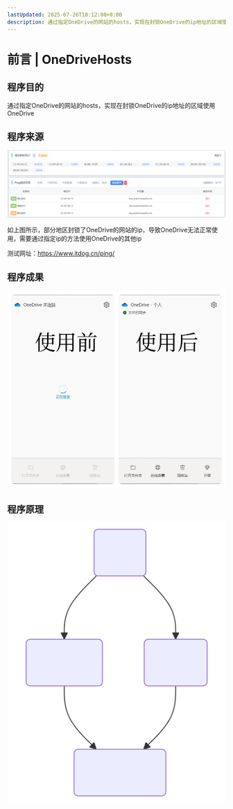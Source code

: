 ```yaml
---
lastUpdated: 2025-07-26T18:12:00+8:00
description: 通过指定OneDrive的网站的hosts，实现在封锁OneDrive的ip地址的区域使用OneDrive
---
```


# 前言 | OneDriveHosts

## 程序目的

通过指定OneDrive的网站的hosts，实现在封锁OneDrive的ip地址的区域使用OneDrive

## 程序来源

![ban](image/ban.png)

如上图所示，部分地区封锁了OneDrive的网站的ip，导致OneDrive无法正常使用，需要通过指定ip的方法使用OneDrive的其他ip

测试网址：<https://www.itdog.cn/ping/>

## 程序成果

![effect](image/effect.png)

## 程序原理

![method](image/method.svg)
